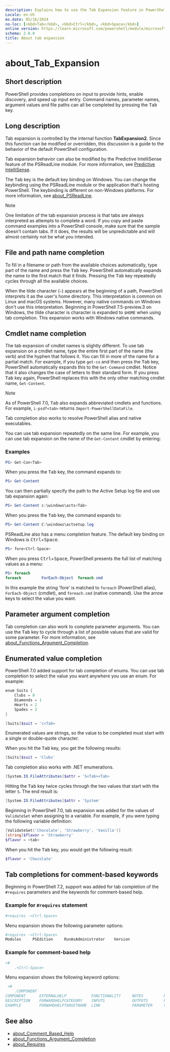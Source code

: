 ```yaml
---
description: Explains how to use the Tab Expansion feature in PowerShell.
Locale: en-US
ms.date: 05/16/2024
no-loc: [<kbd>Tab</kbd>, <kbd>Ctrl</kbd>, <kbd>Space</kbd>]
online version: https://learn.microsoft.com/powershell/module/microsoft.powershell.core/about/about_tab_expansion?view=powershell-7.5&WT.mc_id=ps-gethelp
schema: 2.0.0
title: About tab expansion
---
```

# about_Tab_Expansion

## Short description
PowerShell provides completions on input to provide hints, enable discovery,
and speed up input entry. Command names, parameter names, argument values and
file paths can all be completed by pressing the <kbd>Tab</kbd> key.

## Long description

Tab expansion is controlled by the internal function **TabExpansion2**. Since
this function can be modified or overridden, this discussion is a guide to the
behavior of the default PowerShell configuration.

Tab expansion behavior can also be modified by the Predictive IntelliSense
feature of the PSReadLine module. For more information, see
[Predictive IntelliSense][01].

The <kbd>Tab</kbd> key is the default key binding on Windows. You can change
the keybinding using the PSReadLine module or the application that's hosting
PowerShell. The keybinding is different on non-Windows platforms. For more
information, see [about_PSReadLine][02].

> [!NOTE]
> One limitation of the tab expansion process is that tabs are always
> interpreted as attempts to complete a word. If you copy and paste command
> examples into a PowerShell console, make sure that the sample doesn't
> contain tabs. If it does, the results will be unpredictable and will almost
> certainly not be what you intended.

## File and path name completion

To fill in a filename or path from the available choices automatically, type
part of the name and press the <kbd>Tab</kbd> key. PowerShell automatically
expands the name to the first match that it finds. Pressing the <kbd>Tab</kbd>
key repeatedly cycles through all the available choices.

When the tilde character (`~`) appears at the beginning of a path, PowerShell
interprets it as the user's home directory. This interpretation is common on
Linux and macOS systems. However, many native commands on Windows don't use
this interpretation. Beginning in PowerShell 7.5-preview.3 on Windows, the
tilde character is character is expanded to `$HOME` when using tab completion.
This expansion works with Windows native commands.

## Cmdlet name completion

The tab expansion of cmdlet names is slightly different. To use tab expansion
on a cmdlet name, type the entire first part of the name (the verb) and the
hyphen that follows it. You can fill in more of the name for a partial match.
For example, if you type `get-co` and then press the <kbd>Tab</kbd> key,
PowerShell automatically expands this to the `Get-Command` cmdlet. Notice that
it also changes the case of letters to their standard form. If you press
<kbd>Tab</kbd> key again, PowerShell replaces this with the only other matching
cmdlet name, `Get-Content`.

> [!NOTE]
> As of PowerShell 7.0, <kbd>Tab</kbd> also expands abbreviated cmdlets and
> functions. For example, `i-psdf<tab>` returns `Import-PowerShellDataFile`.

Tab completion also works to resolve PowerShell alias and native executables.

You can use tab expansion repeatedly on the same line. For example, you can use
tab expansion on the name of the `Get-Content` cmdlet by entering:

### Examples

```powershell
PS> Get-Con<Tab>
```

When you press the <kbd>Tab</kbd> key, the command expands to:

```powershell
PS> Get-Content
```

You can then partially specify the path to the Active Setup log file and use
tab expansion again:

```powershell
PS> Get-Content c:\windows\acts<Tab>
```

When you press the <kbd>Tab</kbd> key, the command expands to:

```powershell
PS> Get-Content C:\windows\actsetup.log
```

PSReadLine also has a menu completion feature. The default key binding on
Windows is <kbd>Ctrl</kbd>+<kbd>Space</kbd>.

```powershell
PS> fore<Ctrl-Space>
```

When you press <kbd>Ctrl</kbd>+<kbd>Space</kbd>, PowerShell presents the full
list of matching values as a menu:

```powershell
PS> foreach
foreach         ForEach-Object  foreach.cmd
```

In this example the string 'fore' is matched to `foreach` (PowerShell alias),
`ForEach-Object` (cmdlet), and `foreach.cmd` (native command). Use the arrow
keys to select the value you want.

## Parameter argument completion

Tab completion can also work to complete parameter arguments. You can use the
<kbd>Tab</kbd> key to cycle through a list of possible values that are valid
for some parameter. For more information, see
[about_Functions_Argument_Completion][04].

## Enumerated value completion

PowerShell 7.0 added support for tab completion of enums. You can use tab
completion to select the value you want anywhere you use an enum. For example:

```powershell
enum Suits {
    Clubs = 0
    Diamonds = 1
    Hearts = 2
    Spades = 3
}

[Suits]$suit = 'c<Tab>
```

Enumerated values are strings, so the value to be completed must start with a
single or double-quote character.

When you hit the <kbd>Tab</kbd> key, you get the following results:

```powershell
[Suits]$suit = 'Clubs'
```

Tab completion also works with .NET enumerations.

```powershell
[System.IO.FileAttributes]$attr = 'S<Tab><Tab>
```

Hitting the <kbd>Tab</kbd> key twice cycles through the two values that start
with the letter `S`. The end result is:

```powershell
[System.IO.FileAttributes]$attr = 'System'
```

Beginning in PowerShell 7.0, tab expansion was added for the values of
`ValidateSet` when assigning to a variable. For example, if you were typing the
following variable definition:

```powershell
[ValidateSet('Chocolate', 'Strawberry', 'Vanilla')]
[string]$flavor = 'Strawberry'
$flavor = <tab>
```

When you hit the <kbd>Tab</kbd> key, you would get the following result:

```powershell
$flavor = 'Chocolate'
```

## Tab completions for comment-based keywords

Beginning in PowerShell 7.2, support was added for tab completion of the
`#requires` parameters and the keywords for comment-based help.

### Example for `#requires` statement

```powershell
#requires -<Ctrl-Space>
```

Menu expansion shows the following parameter options:

```powershell
#requires -<Ctrl-Space>
Modules     PSEdition     RunAsAdministrator    Version
```

### Example for comment-based help

```powershell
<#
    .<Ctrl-Space>
```

Menu expansion shows the following keyword options:

```powershell
 <#
    .COMPONENT
COMPONENT      EXTERNALHELP           FUNCTIONALITY     NOTES         REMOTEHELPRUNSPACE
DESCRIPTION    FORWARDHELPCATEGORY    INPUTS            OUTPUTS       ROLE
EXAMPLE        FORWARDHELPTARGETNAME  LINK              PARAMETER     SYNOPSIS
```

## See also

- [about_Comment_Based_Help][03]
- [about_Functions_Argument_Completion][04]
- [about_Requires][05]

<!-- link references -->
[01]: /powershell/module/psreadline/about/about_psreadline#predictive-intellisense
[02]: /powershell/module/psreadline/about/about_psreadline#completion-functions
[03]: about_Comment_Based_Help.md
[04]: about_Functions_Argument_Completion.md
[05]: about_Requires.md
